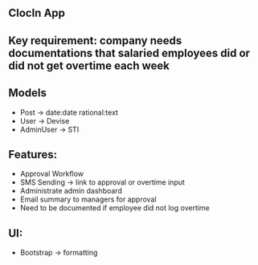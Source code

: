 ## ClocIn App

## Key requirement: company needs documentations that salaried employees did or did not get overtime each week

## Models
- Post -> date:date rational:text
- User -> Devise
- AdminUser -> STI

## Features:
- Approval Workflow
- SMS Sending -> link to approval or overtime input
- Administrate admin dashboard
- Email summary to managers for approval
- Need to be documented if employee did not log overtime

## UI:
- Bootstrap -> formatting